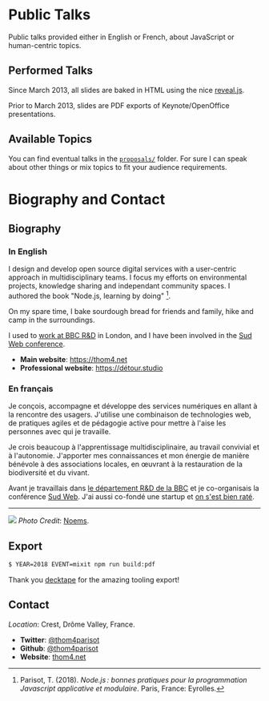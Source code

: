 # Public Talks

Public talks provided either in English or French, about JavaScript or human-centric topics.

## Performed Talks

Since March 2013, all slides are baked in HTML using the nice [reveal.js](https://github.com/hakimel/reveal.js/).

Prior to March 2013, slides are PDF exports of Keynote/OpenOffice presentations.

## Available Topics

You can find eventual talks in the [`proposals/`](proposals) folder. For sure I can speak about other things or mix topics to fit your audience requirements.

# Biography and Contact

## Biography

### In English

I design and develop open source digital services with a user-centric approach in multidisciplinary teams.
I focus my efforts on environmental projects, knowledge sharing and independant community spaces.
I authored the book "Node.js, learning by doing" [^1].

On my spare time, I bake sourdough bread for friends and family, hike and camp in the surroundings.

I used to [work at BBC R&D](https://www.bbc.co.uk/rd/people/thomas-parisot) in London, and I have been involved in the [Sud Web conference](https://sudweb.fr).

- **Main website**: https://thom4.net
- **Professional website**: https://détour.studio

[^1]: Parisot, T. (2018). _Node.js : bonnes pratiques pour la programmation Javascript applicative et modulaire_. Paris, France: Eyrolles.


### En français

Je conçois, accompagne et développe des services numériques en allant à la
rencontre des usagers.
J'utilise une combinaison de technologies web, de pratiques agiles et de pédagogie active
pour mettre à l'aise les personnes avec qui je travaille.

Je crois beaucoup à l'apprentissage multidisciplinaire, au travail convivial et à l'autonomie.
J'apporter mes connaissances et mon énergie de manière bénévole à des
associations locales, en œuvrant à la restauration de la biodiversité et du vivant.

Avant je travaillais dans [le département R&D de la BBC](https://bbc.co.uk/rd)
et je co-organisais la conférence [Sud Web](https://sudweb.fr).
J'ai aussi co-fondé une startup et [on s'est bien raté](https://www.youtube.com/watch?v=NVpH1w_aSUk).

----

![](thomas-parisot.jpg)
*Photo Credit*: [Noems](https://twitter.com/noeems).

## Export

```bash
$ YEAR=2018 EVENT=mixit npm run build:pdf
```

Thank you [decktape](https://github.com/astefanutti/decktape) for the amazing tooling export!

## Contact

*Location*: Crest, Drôme Valley, France.

* **Twitter**: [@thom4parisot](https://twitter.com/thom4parisot)
* **Github**: [@thom4parisot](https://github.com/thom4parisot)
* **Website**: [thom4.net](https://thom4.net)

[bbcrd]: http://www.bbc.co.uk/rd
[sudweb]: https://sudweb.fr/
[photography]: https://thom4.net/photography/
